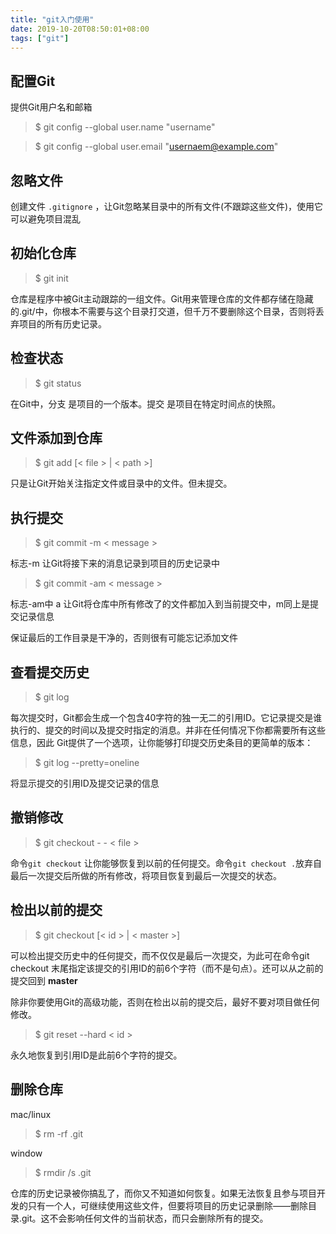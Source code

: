 ```yaml
---
title: "git入门使用"
date: 2019-10-20T08:50:01+08:00
tags: ["git"]
---
```


## 配置Git

提供Git用户名和邮箱

> $ git config --global user.name "username"

> $ git config --global user.email "usernaem@example.com"

## 忽略文件

创建文件 `.gitignore` ，让Git忽略某目录中的所有文件(不跟踪这些文件)，使用它可以避免项目混乱

## 初始化仓库

> $ git init


仓库是程序中被Git主动跟踪的一组文件。Git用来管理仓库的文件都存储在隐藏的.git/中，你根本不需要与这个目录打交道，但千万不要删除这个目录，否则将丢弃项目的所有历史记录。

## 检查状态

> $ git status

在Git中，分支 是项目的一个版本。提交 是项目在特定时间点的快照。

## 文件添加到仓库

> $ git add [< file > | < path >]

只是让Git开始关注指定文件或目录中的文件。但未提交。

## 执行提交

> $ git commit -m < message >

标志-m 让Git将接下来的消息记录到项目的历史记录中

> $ git commit -am < message >

标志-am中 a 让Git将仓库中所有修改了的文件都加入到当前提交中，m同上是提交记录信息

保证最后的工作目录是干净的，否则很有可能忘记添加文件

## 查看提交历史

> $ git log

每次提交时，Git都会生成一个包含40字符的独一无二的引用ID。它记录提交是谁执行的、提交的时间以及提交时指定的消息。并非在任何情况下你都需要所有这些信息，因此
Git提供了一个选项，让你能够打印提交历史条目的更简单的版本：

> $ git log --pretty=oneline

将显示提交的引用ID及提交记录的信息

## 撤销修改

> $ git  checkout - - < file >

命令`git checkout` 让你能够恢复到以前的任何提交。命令`git checkout .`放弃自最后一次提交后所做的所有修改，将项目恢复到最后一次提交的状态。

## 检出以前的提交

> $ git checkout [< id > | < master >]

可以检出提交历史中的任何提交，而不仅仅是最后一次提交，为此可在命令git checkout 末尾指定该提交的引用ID的前6个字符（而不是句点）。还可以从之前的提交回到 **master**

除非你要使用Git的高级功能，否则在检出以前的提交后，最好不要对项目做任何修改。

> $ git reset --hard < id >

永久地恢复到引用ID是此前6个字符的提交。

## 删除仓库

mac/linux
> $ rm -rf .git

window
> $ rmdir /s .git

仓库的历史记录被你搞乱了，而你又不知道如何恢复。如果无法恢复且参与项目开发的只有一个人，可继续使用这些文件，但要将项目的历史记录删除——删除目录.git。这不会影响任何文件的当前状态，而只会删除所有的提交。
